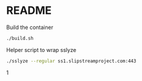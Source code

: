 README
======

Build the container

```bash
./build.sh
```

Helper script to wrap sslyze

```bash
./sslyze --regular ss1.slipstreamproject.com:443
```
1
